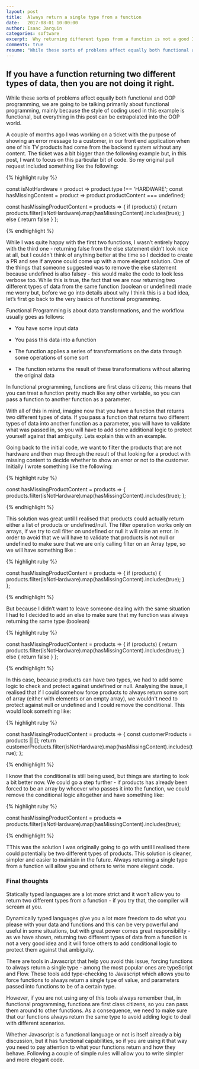 ```yaml
---
layout: post
title:  Always return a single type from a function
date:   2017-08-01 10:00:00
author: Isaac Jarquin
categories: software
excerpt:  Why returning different types from a function is not a good Idea.
comments: true
resume: "While these sorts of problems affect equally both functional and OOP programming, we are going to be talking primarily about functional programming, mainly because the style of coding used in this example is functional, but everything in this post can be extrapolated into the OOP world ..."
---
```


## If you have a function returning two different types of data, then you are not doing it right.

While these sorts of problems affect equally both functional and OOP programming, we are going to be talking primarily about functional programming, mainly because the style of coding used in this example is functional, but everything in this post can be extrapolated into the OOP world.

A couple of months ago I was working on a ticket with the purpose of showing an error message to a customer, in our front end application when one of his TV products had come from the backend system without any content. The ticket was a bit bigger than the following example but, in this post, I want to focus on this particular bit of code. So my original pull request included something like the following:

{% highlight ruby %}

const isNotHardware = product => product.type !== 'HARDWARE';
const hasMissingContent = product => product.productContent === undefined;

const hasMissingProductContent = products => {
  if (products) {
    return products.filter(isNotHardware).map(hasMissingContent).includes(true);
  }  else {
    return false
  }
};

{% endhighlight %}


While I was quite happy with the first two functions, I wasn’t entirely happy with the third one - returning false from the else statement didn’t look nice at all, but I couldn’t think of anything better at the time so I decided to create a PR and see if anyone could come up with a more elegant solution. One of the things that someone suggested was to remove the else statement because undefined is also falsey - this would make the code to look less verbose too. While this is true, the fact that we are now returning two different types of data from the same function (boolean or undefined) made me worry but, before we go into details about why I think this is a bad idea, let’s first go back to the very basics of functional programming.

Functional Programming is about data transformations, and the workflow usually goes as follows:

*  You have some input data

*  You pass this data into a function

*  The function applies a series of transformations on the data through some operations of some sort

*  The function returns the result of these transformations without altering the original data


In functional programming, functions are first class citizens; this means that you can treat a function pretty much like any other variable, so you can pass a function to another function as a parameter.

With all of this in mind, imagine now that you have a function that returns two different types of data. If you pass a function that returns two different types of data into another function as a parameter, you will have to validate what was passed in, so you will have to add some additional logic to protect yourself against that ambiguity. Lets explain this with an example.

Going back to the initial code, we want to filter the products that are not hardware and then map through the result of that looking for a product with missing content to decide whether to show an error or not to the customer. Initially I wrote something like the following:

{% highlight ruby %}

const hasMissingProductContent = products => {
    products.filter(isNotHardware).map(hasMissingContent).includes(true);
};

{% endhighlight %}


This solution was great until I realised that products could actually return either a list of products or undefined/null. The filter operation works only on arrays, if we try to call filter on undefined or null it will raise an error. In order to avoid that we will have to validate that products is not null or undefined to make sure that we are only calling filter on an Array type, so we will have something like :


{% highlight ruby %}

const hasMissingProductContent = products => {
  if (products) {
    products.filter(isNotHardware).map(hasMissingContent).includes(true);
  }  
};

{% endhighlight %}

But because I didn’t want to leave someone dealing with the same situation I had to I decided to add an else to make sure that my function was always returning the same type (boolean)

{% highlight ruby %}

const hasMissingProductContent = products => {
  if (products) {
    return products.filter(isNotHardware).map(hasMissingContent).includes(true);
  }  else {
    return false
  }
};

{% endhighlight %}

In this case, because products can have two types, we had to add some logic to check and protect against undefined or null. Analysing the issue, I realised that if I could somehow force products to always return some sort of array (either with elements or an empty array), we wouldn't need to protect against null or undefined and I could remove the conditional. This would look something like:

{% highlight ruby %}

const hasMissingProductContent = products => {
    const customerProducts = products || [];
    return customerProducts.filter(isNotHardware).map(hasMissingContent).includes(true);
};

{% endhighlight %}

I know that the conditional is still being used, but things are starting to look a bit better now. We could go a step further - if products has already been forced to be an array by whoever who passes it into the function, we could remove the conditional logic altogether and have something like:

{% highlight ruby %}

const hasMissingProductContent = products => products.filter(isNotHardware).map(hasMissingContent).includes(true);

{% endhighlight %}

TThis was the solution I was originally going to go with until I realised there could potentially be two different types of products. This solution is cleaner, simpler and easier to maintain in the future. Always returning a single type from a function will allow you and others to write more elegant code.

### Final thoughts

Statically typed languages are a lot more strict and it won’t allow you to return two different types from a function - if you try that, the compiler will scream at you.

Dynamically typed languages give you a lot more freedom to do what you please with your data and functions and this can be very powerful and useful in some situations, but with great power comes great responsibility - as we have shown, returning two different types of data from a function is not a very good idea and it will force others to add conditional logic to protect them against that ambiguity.

There are tools in Javascript that help you avoid this issue, forcing functions to always return a single type - among the most popular ones are typeScript and Flow. These tools add type-checking to Javascript which allows you to force functions to always return a single type of value, and parameters passed into functions to be of a certain type.

However, if you are not using any of this tools always remember that, in functional programming, functions are first class citizens, so you can pass them around to other functions. As a consequence, we need to make sure that our functions always return the same type to avoid adding logic to deal with different scenarios.

Whether Javascript is a functional language or not is itself already a big discussion, but it has functional capabilities, so if you are using it that way you need to pay attention to what your functions return and how they behave. Following a couple of simple rules will allow you to write simpler and more elegant code.
